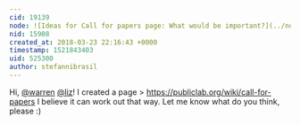 ```yaml
---
cid: 19139
node: ![Ideas for Call for papers page: What would be important?](../notes/stefannibrasil/03-09-2018/ideas-for-call-for-papers-page-what-would-be-important)
nid: 15908
created_at: 2018-03-23 22:16:43 +0000
timestamp: 1521843403
uid: 525300
author: stefannibrasil
---
```


Hi, [@warren](/profile/warren) [@liz](/profile/liz)! I created a page > https://publiclab.org/wiki/call-for-papers 
I believe it can work out that way. Let me know what do you think, please :)